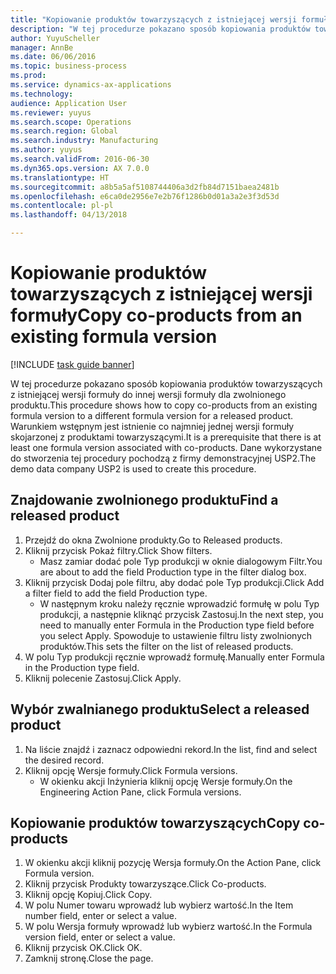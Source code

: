 ```yaml
--- 
title: "Kopiowanie produktów towarzyszących z istniejącej wersji formuły"
description: "W tej procedurze pokazano sposób kopiowania produktów towarzyszących z istniejącej wersji formuły do innej wersji formuły dla zwolnionego produktu."
author: YuyuScheller
manager: AnnBe
ms.date: 06/06/2016
ms.topic: business-process
ms.prod: 
ms.service: dynamics-ax-applications
ms.technology: 
audience: Application User
ms.reviewer: yuyus
ms.search.scope: Operations
ms.search.region: Global
ms.search.industry: Manufacturing
ms.author: yuyus
ms.search.validFrom: 2016-06-30
ms.dyn365.ops.version: AX 7.0.0
ms.translationtype: HT
ms.sourcegitcommit: a8b5a5af5108744406a3d2fb84d7151baea2481b
ms.openlocfilehash: e6ca0de2956e7e2b76f1286b0d01a3a2e3f3d53d
ms.contentlocale: pl-pl
ms.lasthandoff: 04/13/2018

---
```

# <a name="copy-co-products-from-an-existing-formula-version"></a><span data-ttu-id="8707e-103">Kopiowanie produktów towarzyszących z istniejącej wersji formuły</span><span class="sxs-lookup"><span data-stu-id="8707e-103">Copy co-products from an existing formula version</span></span>

[!INCLUDE [task guide banner](../../includes/task-guide-banner.md)]

<span data-ttu-id="8707e-104">W tej procedurze pokazano sposób kopiowania produktów towarzyszących z istniejącej wersji formuły do innej wersji formuły dla zwolnionego produktu.</span><span class="sxs-lookup"><span data-stu-id="8707e-104">This procedure shows how to copy co-products from an existing formula version to a different formula version for a released product.</span></span> <span data-ttu-id="8707e-105">Warunkiem wstępnym jest istnienie co najmniej jednej wersji formuły skojarzonej z produktami towarzyszącymi.</span><span class="sxs-lookup"><span data-stu-id="8707e-105">It is a prerequisite that there is at least one formula version associated with co-products.</span></span> <span data-ttu-id="8707e-106">Dane wykorzystane do stworzenia tej procedury pochodzą z firmy demonstracyjnej USP2.</span><span class="sxs-lookup"><span data-stu-id="8707e-106">The demo data company USP2 is used to create this procedure.</span></span>


## <a name="find-a-released-product"></a><span data-ttu-id="8707e-107">Znajdowanie zwolnionego produktu</span><span class="sxs-lookup"><span data-stu-id="8707e-107">Find a released product</span></span>
1. <span data-ttu-id="8707e-108">Przejdź do okna Zwolnione produkty.</span><span class="sxs-lookup"><span data-stu-id="8707e-108">Go to Released products.</span></span>
2. <span data-ttu-id="8707e-109">Kliknij przycisk Pokaż filtry.</span><span class="sxs-lookup"><span data-stu-id="8707e-109">Click Show filters.</span></span>
    * <span data-ttu-id="8707e-110">Masz zamiar dodać pole Typ produkcji w oknie dialogowym Filtr.</span><span class="sxs-lookup"><span data-stu-id="8707e-110">You are about to add the field Production type in the filter dialog box.</span></span>  
3. <span data-ttu-id="8707e-111">Kliknij przycisk Dodaj pole filtru, aby dodać pole Typ produkcji.</span><span class="sxs-lookup"><span data-stu-id="8707e-111">Click Add a filter field to add the field Production type.</span></span>
    * <span data-ttu-id="8707e-112">W następnym kroku należy ręcznie wprowadzić formułę w polu Typ produkcji, a następnie kliknąć przycisk Zastosuj.</span><span class="sxs-lookup"><span data-stu-id="8707e-112">In the next step, you need to manually enter Formula in the Production type field before you select Apply.</span></span> <span data-ttu-id="8707e-113">Spowoduje to ustawienie filtru listy zwolnionych produktów.</span><span class="sxs-lookup"><span data-stu-id="8707e-113">This sets the filter on the list of released products.</span></span>  
4. <span data-ttu-id="8707e-114">W polu Typ produkcji ręcznie wprowadź formułę.</span><span class="sxs-lookup"><span data-stu-id="8707e-114">Manually enter Formula in the Production type field.</span></span>
5. <span data-ttu-id="8707e-115">Kliknij polecenie Zastosuj.</span><span class="sxs-lookup"><span data-stu-id="8707e-115">Click Apply.</span></span>

## <a name="select-a-released-product"></a><span data-ttu-id="8707e-116">Wybór zwalnianego produktu</span><span class="sxs-lookup"><span data-stu-id="8707e-116">Select a released product</span></span>
1. <span data-ttu-id="8707e-117">Na liście znajdź i zaznacz odpowiedni rekord.</span><span class="sxs-lookup"><span data-stu-id="8707e-117">In the list, find and select the desired record.</span></span>
2. <span data-ttu-id="8707e-118">Kliknij opcję Wersje formuły.</span><span class="sxs-lookup"><span data-stu-id="8707e-118">Click Formula versions.</span></span>
    * <span data-ttu-id="8707e-119">W okienku akcji Inżynieria kliknij opcję Wersje formuły.</span><span class="sxs-lookup"><span data-stu-id="8707e-119">On the Engineering Action Pane, click Formula versions.</span></span>  

## <a name="copy-co-products"></a><span data-ttu-id="8707e-120">Kopiowanie produktów towarzyszących</span><span class="sxs-lookup"><span data-stu-id="8707e-120">Copy co-products</span></span>
1. <span data-ttu-id="8707e-121">W okienku akcji kliknij pozycję Wersja formuły.</span><span class="sxs-lookup"><span data-stu-id="8707e-121">On the Action Pane, click Formula version.</span></span>
2. <span data-ttu-id="8707e-122">Kliknij przycisk Produkty towarzyszące.</span><span class="sxs-lookup"><span data-stu-id="8707e-122">Click Co-products.</span></span>
3. <span data-ttu-id="8707e-123">Kliknij opcję Kopiuj.</span><span class="sxs-lookup"><span data-stu-id="8707e-123">Click Copy.</span></span>
4. <span data-ttu-id="8707e-124">W polu Numer towaru wprowadź lub wybierz wartość.</span><span class="sxs-lookup"><span data-stu-id="8707e-124">In the Item number field, enter or select a value.</span></span>
5. <span data-ttu-id="8707e-125">W polu Wersja formuły wprowadź lub wybierz wartość.</span><span class="sxs-lookup"><span data-stu-id="8707e-125">In the Formula version field, enter or select a value.</span></span>
6. <span data-ttu-id="8707e-126">Kliknij przycisk OK.</span><span class="sxs-lookup"><span data-stu-id="8707e-126">Click OK.</span></span>
7. <span data-ttu-id="8707e-127">Zamknij stronę.</span><span class="sxs-lookup"><span data-stu-id="8707e-127">Close the page.</span></span>


